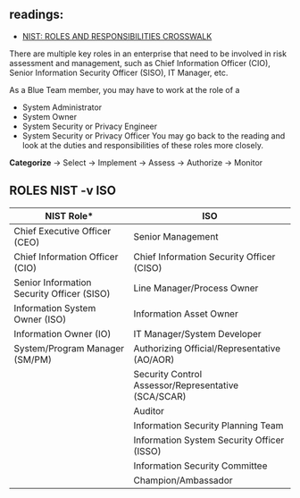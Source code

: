 ## readings:
- [NIST: ROLES AND RESPONSIBILITIES CROSSWALK](https://csrc.nist.gov/csrc/media/Projects/risk-management/documents/Additional%20Resources/NIST%20RMF%20Roles%20and%20Responsibilities%20Crosswalk.pdf)

There are multiple key roles in an enterprise that need to be involved in risk assessment and management, such as Chief Information Officer (CIO), Senior Information Security Officer (SISO), IT Manager, etc.

As a Blue Team member, you may have to work at the role of a 
- System Administrator
- System Owner
- System Security or Privacy Engineer
- System Security or Privacy Officer
You may go back to the reading and look at the duties and responsibilities of these roles more closely.

__Categorize__ → Select → Implement → Assess → Authorize → Monitor

## ROLES  NIST -v ISO

| NIST Role*                            | ISO                                     |
|---------------------------------------|-----------------------------------------|
| Chief Executive Officer (CEO)          | Senior Management                       |
| Chief Information Officer (CIO)       | Chief Information Security Officer (CISO) |
| Senior Information Security Officer (SISO) | Line Manager/Process Owner            |
| Information System Owner (ISO)         | Information Asset Owner                 |
| Information Owner (IO)                 | IT Manager/System Developer             |
| System/Program Manager (SM/PM)         | Authorizing Official/Representative (AO/AOR) |
|                                       | Security Control Assessor/Representative (SCA/SCAR) |
|                                       | Auditor                                 |
|                                       | Information Security Planning Team      |
|                                       | Information System Security Officer (ISSO) |
|                                       | Information Security Committee          |
|                                       | Champion/Ambassador                     |



